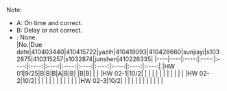 Note: <br>
- A: On time and correct.
- B: Delay or not correct.
- : None.  
|No.|Due date|410403440|410415722|yazih|410419093|410428660|sunjiayi|s1032875|410315257|s1032874|junshen|410226335|
|----|----|:----:|:----:|:----:|:----:|:----:|:----:|:----:|:----:|:----:|:----:|:----:|
|HW 01|9/25|B|B|B|A|B|B| |B|B| | |
|HW 02-1|10/2| | | | | | | | | | | |
|HW 02-2|10/2| | | | | | | | | | | |
|HW 02-3|10/2| | | | | | | | | | | |
